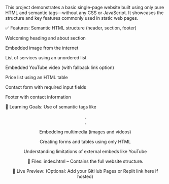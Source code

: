 This project demonstrates a basic single-page website built using only pure HTML and semantic tags—without any CSS or JavaScript. It showcases the structure and key features commonly used in static web pages.

✅ Features:
Semantic HTML structure (header, section, footer)

Welcoming heading and about section

Embedded image from the internet

List of services using an unordered list

Embedded YouTube video (with fallback link option)

Price list using an HTML table

Contact form with required input fields

Footer with contact information

🧠 Learning Goals:
Use of semantic tags like <header>, <section>, <footer>

Embedding multimedia (images and videos)

Creating forms and tables using only HTML

Understanding limitations of external embeds like YouTube

📁 Files:
index.html – Contains the full website structure.

🔗 Live Preview:
(Optional: Add your GitHub Pages or Replit link here if hosted)
